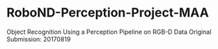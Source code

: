 # RoboND-Perception-Project-MAA
Object Recognition Using a Perception Pipeline on RGB-D Data
Original Submission: 20170819
